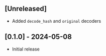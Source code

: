 ## [Unreleased]

* Added `decode_hash` and `original` decoders

## [0.1.0] - 2024-05-08

- Initial release
